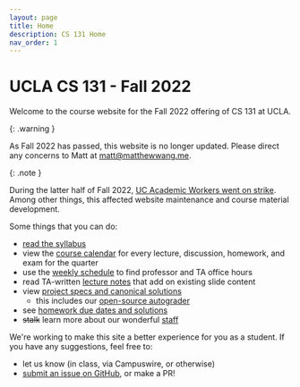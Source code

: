 ```yaml
---
layout: page
title: Home
description: CS 131 Home
nav_order: 1
---
```


# UCLA CS 131 - Fall 2022

Welcome to the course website for the Fall 2022 offering of CS 131 at UCLA.

{: .warning }

As Fall 2022 has passed, this website is no longer updated. Please direct any concerns to Matt at [matt@matthewwang.me](mailto:matt@matthewwang.me).

{: .note }

During the latter half of Fall 2022, [UC Academic Workers went on strike](https://dailybruin.com/tag/uc-academic-worker-strike-2022). Among other things, this affected website maintenance and course material development.

Some things that you can do:

- [read the syllabus]({{site.baseurl}}/syllabus)
- view the [course calendar]({{site.baseurl}}/calendar) for every lecture, discussion, homework, and exam for the quarter
- use the [weekly schedule]({{site.baseurl}}/schedule) to find professor and TA office hours
- read TA-written [lecture notes]({{site.baseurl}}/lectures) that add on existing slide content
- view [project specs and canonical solutions]({{site.baseurl}}/projects)
  - this includes our [open-source autograder](https://github.com/UCLA-CS-131/fall-22-autograder)
- see [homework due dates and solutions]({{site.baseurl}}/homeworks)
- ~~stalk~~ learn more about our wonderful [staff]({{site.baseurl}}/staff)


We're working to make this site a better experience for you as a student. If you have any suggestions, feel free to:

- let us know (in class, via Campuswire, or otherwise)
- [submit an issue on GitHub](https://github.com/UCLA-CS-131/fall-22/issues), or make a PR!
